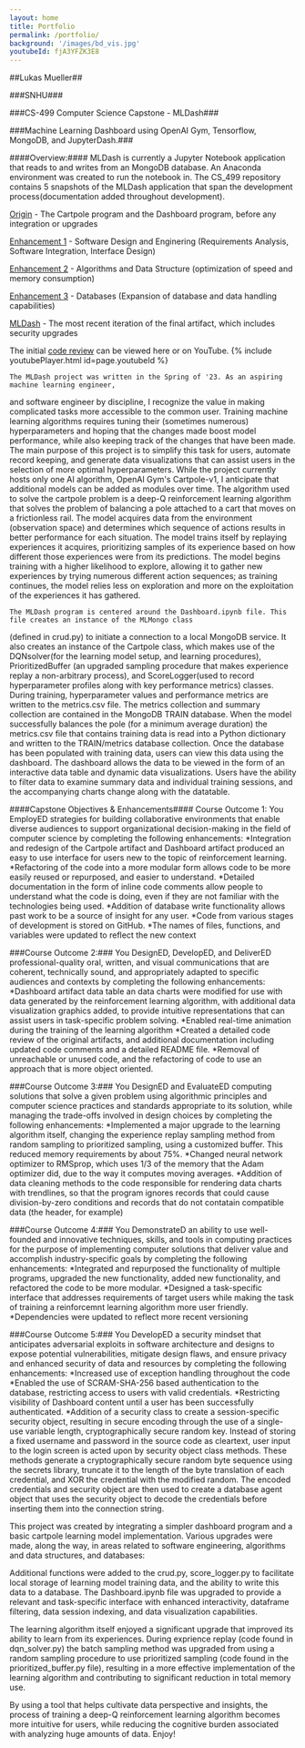```yaml
---
layout: home
title: Portfolio
permalink: /portfolio/
background: '/images/bd_vis.jpg'
youtubeId: fjA3YFZK3E8
---
```

##Lukas Mueller##

###SNHU###

###CS-499 Computer Science Capstone - MLDash###

###Machine Learning Dashboard using OpenAI Gym, Tensorflow, MongoDB, and JupyterDash.###

####Overview:#### 
MLDash is currently a Jupyter Notebook application that reads to and writes from an MongoDB database. 
An Anaconda environment was created to run the notebook in. The CS_499 repository contains 5 snapshots of the MLDash
application that span the development process(documentation added throughout development).

[Origin][ml-origin] - The Cartpole program and the Dashboard program, before any integration or upgrades

[Enhancement 1][ml-enhancea] - Software Design and Enginering (Requirements Analysis, Software Integration, Interface Design)

[Enhancement 2][ml-enhanceb] - Algorithms and Data Structure (optimization of speed and memory consumption)

[Enhancement 3][ml-enhancec] - Databases (Expansion of database and data handling capabilities)

[MLDash][ml-enhanced] - The most recent iteration of the final artifact, which includes security upgrades

The initial [code review][code-review] can be viewed here or on YouTube.
{% include youtubePlayer.html id=page.youtubeId %}


    The MLDash project was written in the Spring of '23. As an aspiring machine learning engineer, 
and software engineer by discipline, I recognize the value in making complicated tasks more accessible to the common
user. Training machine learning algorithms requires tuning their (sometimes numerous) hyperparameters and hoping
that the changes made boost model performance, while also keeping track of the changes that have been made.
The main purpose of this project is to simplify this task for users, automate record keeping, and generate data
visualizations that can assist users in the selection of more optimal hyperparameters. While the project currently
hosts only one AI algorithm, OpenAI Gym's Cartpole-v1, I anticipate that additional models can be added as modules
over time. The algorithm used to solve the cartpole problem is a deep-Q reinforcement learning algorithm that solves the problem of balancing
a pole attached to a cart that moves on a frictionless rail. The model acquires data from the environment
(observation space) and determines which sequence of actions results in better performance for each situation. 
The model trains itself by replaying experiences it acquires, prioritizing samples of its experience based on how 
different those experiences were from its predictions. The model begins training with a higher likelihood to explore,
allowing it to gather new experiences by trying numerous different action sequences; as training continues, the model
relies less on exploration and more on the exploitation of the experiences it has gathered. 

    The MLDash program is centered around the Dashboard.ipynb file. This file creates an instance of the MLMongo class 
(defined in crud.py) to initiate a connection to a local MongoDB service. It also creates an instance of the Cartpole 
class, which makes use of the DQNsolver(for the learning model setup, and learning procedures), PrioritizedBuffer
(an upgraded sampling procedure that makes experience replay a non-arbitrary process), and ScoreLogger(used to record 
hyperparameter profiles along with key performance metrics) classes. During training, hyperparameter values and performance 
metrics are written to the metrics.csv file. The metrics collection and summary collection are contained in the MongoDB 
TRAIN database. When the model successfully balances the pole (for a minimum average duration) the metrics.csv file that 
contains training data is read into a Python dictionary and written to the TRAIN/metrics database collection. Once the 
database has been populated with training data, users can view this data using the dashboard. The dashboard allows the 
data to be viewed in the form of an interactive data table and dynamic data visualizations. Users have the ability to 
filter data to examine summary data and individual training sessions, and the accompanying charts change along with the 
datatable.

####Capstone Objectives & Enhancements####
Course Outcome 1: You EmployED strategies for building collaborative environments that enable diverse audiences to support organizational decision-making in the field of computer science by completing the following enhancements:
*Integration and redesign of the Cartpole artifact and Dashboard artifact produced an easy to use interface for users new to the topic of reinforcement learning.
*Refactoring of the code into a more modular form allows code to be more easily reused or repurposed, and easier to understand. 
*Detailed documentation in the form of inline code comments allow people to understand what the code is doing, even if they are not familiar with the technologies being used. 
*Addition of database write functionality allows past work to be a source of insight for any user.
*Code from various stages of development is stored on GitHub.
*The names of files, functions, and variables were updated to reflect the new context
 

###Course Outcome 2:### 
You DesignED, DevelopED, and DeliverED professional-quality oral, written, and visual communications that are coherent, technically sound, and appropriately adapted to specific audiences and contexts by completing the following enhancements:
*Dashboard artifact data table an data charts were modified for use with data generated by the reinforcement learning algorithm, with additional data visualization graphics added, to provide intuitive representations that can assist users in task-specific problem solving.
*Enabled real-time animation during the training of the learning algorithm
*Created a detailed code review of the original artifacts, and additional documentation including updated code comments and a detailed README file.
*Removal of unreachable or unused code, and the refactoring of code to use an approach that is more object oriented. 

###Course Outcome 3:### 
You DesignED and EvaluateED computing solutions that solve a given problem using algorithmic principles and computer science practices and standards appropriate to its solution, while managing the trade-offs involved in design choices by completing the following enhancements:
*Implemented a major upgrade to the learning algorithm itself, changing the experience replay sampling method from random sampling to prioritized sampling, using a customized buffer. This reduced memory requirements by about 75%.
*Changed neural network optimizer to RMSprop, which uses 1/3 of the memory that the Adam optimizer did, due to the way it computes moving averages.
*Addition of data cleaning methods to the code responsible for rendering data charts with trendlines, so that the program ignores records that could cause division-by-zero conditions and records that do not contatain compatible data (the header, for example)

###Course Outcome 4:### You DemonstrateD an ability to use well-founded and innovative techniques, skills, and tools in computing practices for the purpose of implementing computer solutions that deliver value and accomplish industry-specific goals by completing the following enhancements:
*Integrated and repurposed the functionality of multiple programs, upgraded the new functionality, added new functionality, and refactored the code to be more modular.
*Designed a task-specific interface that addresses requirements of target users while making the task of training a reinforcemnt learning algorithm more user friendly.
*Dependencies were updated to reflect more recent versioning

###Course Outcome 5:### You DevelopED a security mindset that anticipates adversarial exploits in software architecture and designs to expose potential vulnerabilities, mitigate design flaws, and ensure privacy and enhanced security of data and resources by completing the following enhancements:
*Increased use of exception handling throughout the code
*Enabled the use of SCRAM-SHA-256 based authentication to the database, restricting access to users with valid credentials.
*Restricting visibility of Dashboard content until a user has been successfully authenticated.
*Addition of a security class to create a session-specific security object, resulting in secure encoding through the use of a single-use variable length, cryptographically secure random key. Instead of storing a fixed username and password in the source code as cleartext, user input to the login screen is acted upon by security object class methods. These methods generate a cryptographically secure random byte sequence using the secrets library, truncate it to the length of the byte translation of each credential, and XOR the credential with the modified random. The encoded credentials and security object are then used to create a database agent object that uses the security object to decode the credentials before inserting them into the connection string.


This project was created by integrating a simpler dashboard program and a basic cartpole learning model implementation.
Various upgrades were made, along the way, in areas related to software engineering, algorithms and data structures,
and databases:

Additional functions were added to the crud.py, score_logger.py to facilitate local storage of learning model training
data, and the ability to write this data to a database. The Dashboard.ipynb file was upgraded to provide a relevant 
and task-specific interface with enhanced interactivity, dataframe filtering, data session indexing, and data 
visualization capabilities.

The learning algorithm itself enjoyed a significant upgrade that improved its ability to learn from its experiences.
During exprience replay (code found in dqn_solver.py) the batch sampling method was upgraded from using a random
sampling procedure to use prioritized sampling (code found in the prioritized_buffer.py file), resulting in a more
effective implementation of the learning algorithm and contributing to significant reduction in total memory use. 

By using a tool that helps cultivate data perspective and insights, the process of training a deep-Q reinforcement
learning algorithm becomes more intuitive for users, while reducing the cognitive burden associated with analyzing
huge amounts of data. Enjoy!

[MLDash on Github]: [ml-dash]
[README on GitGub]: [read-me]

[read-me]: https://github.com/lumutek/lumutek.github.io/blob/main/README.md
[ml-dash]: https://github.com/lumutek/CS-499/

[ml-origin]: https://github.com/lumutek/lumutek.github.io/tree/main/MLDash/1-Origin
[ml-enhancea]: https://github.com/lumutek/lumutek.github.io/tree/main/MLDash/2-Enhancement_1_Software_Design_and_Engineering
[ml-enhanceb]: https://github.com/lumutek/lumutek.github.io/tree/main/MLDash/3-Enhancement_2_Algorithms_and_Data_Structure
[ml-enhancec]: https://github.com/lumutek/lumutek.github.io/tree/main/MLDash/4-Enhancement_3_Databases
[ml-enhanced]: https://github.com/lumutek/lumutek.github.io/tree/main/MLDash/5-MLDash

[code-review]: https://youtu.be/fjA3YFZK3E8

